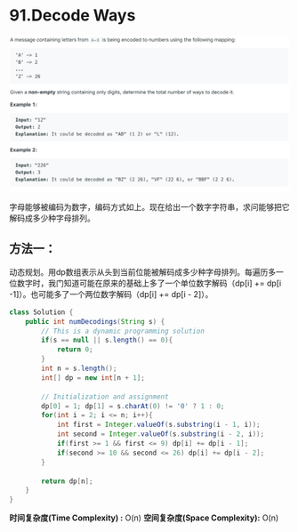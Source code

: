 # 91.Decode Ways

![](.gitbook/assets/image%20%2873%29.png)

字母能够被编码为数字，编码方式如上。现在给出一个数字字符串，求问能够把它解码成多少种字母排列。

## 方法一：

动态规划。用dp数组表示从头到当前位能被解码成多少种字母排列。每遍历多一位数字时，我门知道可能在原来的基础上多了一个单位数字解码（dp\[i\] += dp\[i -1\]）。也可能多了一个两位数字解码（dp\[i\] += dp\[i - 2\]）。

```java
class Solution {
    public int numDecodings(String s) {
        // This is a dynamic programming solution
        if(s == null || s.length() == 0){
            return 0;
        }
        int n = s.length();
        int[] dp = new int[n + 1];
        
        // Initialization and assignment
        dp[0] = 1; dp[1] = s.charAt(0) != '0' ? 1 : 0;
        for(int i = 2; i <= n; i++){
            int first = Integer.valueOf(s.substring(i - 1, i));
            int second = Integer.valueOf(s.substring(i - 2, i));
            if(first >= 1 && first <= 9) dp[i] += dp[i - 1];
            if(second >= 10 && second <= 26) dp[i] += dp[i - 2];
        }
        
        return dp[n];
    }
}
```

**时间复杂度\(Time Complexity\) :** O\(n\)          **空间复杂度\(Space Complexity\):** O\(n\)


